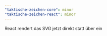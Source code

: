 ```yaml
---
"taktische-zeichen-core": minor
"taktische-zeichen-react": minor
---
```


React rendert das SVG jetzt direkt statt über ein <img>
